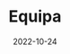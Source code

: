 ---
title: Equipa
date: 2022-10-24

type: landing

sections:
  - block: people
    content:
      title: Equipa
      # Choose which groups/teams of users to display.
      #   Edit `user_groups` in each user's profile to add them to one or more of these groups.
      user_groups:
          - Médicos Especialistas
          - Enfermeiros
          - Secretários Clínicos
          - Médicos Internos
          - Estudantes de Medicina
          - Estudantes de Enfermagem
      sort_by: Params.last_name
      sort_ascending: true
    design:
      show_interests: false
      show_role: true
      show_social: true
---